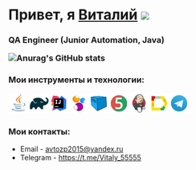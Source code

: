 <h1>Привет, я <a href="(https://github.com/Vitaly-qa/Vitaly-qa)" target="_blank">Виталий</a> 
<img src="https://github.com/blackcater/blackcater/raw/main/images/Hi.gif" height="32"/></h1>
<h3>  QA Engineer (Junior Automation, Java)



![Anurag's GitHub stats](https://github-readme-stats.vercel.app/api?username=Vitaly-qa&show_icons=true&hide=prs&count_private=true&bg_color=00000000)


### Мои инструменты и технологии:

[![Java.png](icons/Java.png)](https://www.java.com)[![Gradle](/icons/Gradle.png)](https://gradle.org)[![IntelliJ IDEA](/icons/Intelij_IDEA.png)](https://www.jetbrains.com/idea)[![Selenide](/icons/Selenide.png)](https://selenide.org)[![Selenoid](/icons/Selenoid.png)](https://aerokube.com/selenoid)[![JUnit 5](/icons/JUnit5.png)](https://junit.org/junit5)[![Jenkins (1).png](icons/Jenkins%20%281%29.png)](https://www.jenkins.io)[![Allure Report](/icons/Allure_Report.png)](https://docs.qameta.io/allure)[![Telegram](/icons/Telegram.png)](https://telegram.org)




### Мои контакты:

+  Email - avtozp2015@yandex.ru
+  Telegram - https://t.me/Vitaly_55555